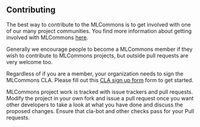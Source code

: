 ## Contributing

The best way to contribute to the MLCommons is to get involved with one of our many project communities. You find more information about getting involved with MLCommons [here](https://mlcommons.org/en/get-involved/#getting-started).

Generally we encourage people to become a MLCommons member if they wish to contribute to MLCommons projects, but outside pull requests are very welcome too.

Regardless of if you are a member, your organization needs to sign the MLCommons CLA. Please fill out this [CLA sign up form](https://forms.gle/Ew1KkBVpyeJDuRw67) form to get started.

MLCommons project work is tracked with issue trackers and pull requests. Modify the project in your own fork and issue a pull request once you want other developers to take a look at what you have done and discuss the proposed changes. Ensure that cla-bot and other checks pass for your Pull requests.